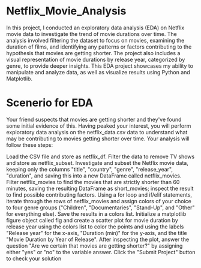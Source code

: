 # Netflix_Movie_Analysis
In this project, I conducted an exploratory data analysis (EDA) on Netflix movie data to investigate the trend of movie durations over time. The analysis involved filtering the dataset to focus on movies, examining the duration of films, and identifying any patterns or factors contributing to the hypothesis that movies are getting shorter. The project also includes a visual representation of movie durations by release year, categorized by genre, to provide deeper insights. This EDA project showcases my ability to manipulate and analyze data, as well as visualize results using Python and Matplotlib.


# Scenerio for EDA
Your friend suspects that movies are getting shorter and they've found some initial evidence of this. Having peaked your interest, you will perform exploratory data analysis on the netflix_data.csv data to understand what may be contributing to movies getting shorter over time. Your analysis will follow these steps:

Load the CSV file and store as netflix_df. Filter the data to remove TV shows and store as netflix_subset. Investigate and subset the Netflix movie data, keeping only the columns "title", "country", "genre", "release_year", "duration", and saving this into a new DataFrame called netflix_movies. Filter netflix_movies to find the movies that are strictly shorter than 60 minutes, saving the resulting DataFrame as short_movies; inspect the result to find possible contributing factors. Using a for loop and if/elif statements, iterate through the rows of netflix_movies and assign colors of your choice to four genre groups ("Children", "Documentaries", "Stand-Up", and "Other" for everything else). Save the results in a colors list. Initialize a matplotlib figure object called fig and create a scatter plot for movie duration by release year using the colors list to color the points and using the labels "Release year" for the x-axis, "Duration (min)" for the y-axis, and the title "Movie Duration by Year of Release". After inspecting the plot, answer the question "Are we certain that movies are getting shorter?" by assigning either "yes" or "no" to the variable answer. Click the "Submit Project" button to check your solution




